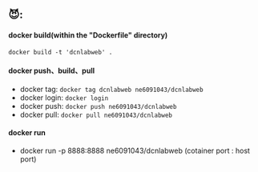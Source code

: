 ## 😈:
#### docker build(within the "Dockerfile" directory)
  `docker build -t 'dcnlabweb' .`
#### docker push、build、pull
  * docker tag: `docker tag dcnlabweb ne6091043/dcnlabweb`
  * docker login: `docker login`
  * docker push: `docker push ne6091043/dcnlabweb`
  * docker pull: `docker pull ne6091043/dcnlabweb`
#### docker run
  * docker run -p 8888:8888 ne6091043/dcnlabweb  (cotainer port : host port)
